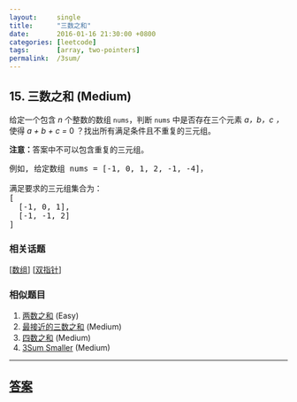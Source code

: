 ```yaml
---
layout:     single
title:      "三数之和"
date:       2016-01-16 21:30:00 +0800
categories: [leetcode]
tags:       [array, two-pointers]
permalink:  /3sum/
---
```


## 15. 三数之和 (Medium)

<p>给定一个包含 <em>n</em> 个整数的数组&nbsp;<code>nums</code>，判断&nbsp;<code>nums</code>&nbsp;中是否存在三个元素 <em>a，b，c ，</em>使得&nbsp;<em>a + b + c = </em>0 ？找出所有满足条件且不重复的三元组。</p>

<p><strong>注意：</strong>答案中不可以包含重复的三元组。</p>

<pre>例如, 给定数组 nums = [-1, 0, 1, 2, -1, -4]，

满足要求的三元组集合为：
[
  [-1, 0, 1],
  [-1, -1, 2]
]
</pre>

### 相关话题
  [[数组](https://github.com/openset/leetcode/tree/master/tag/array/README.md)]
  [[双指针](https://github.com/openset/leetcode/tree/master/tag/two-pointers/README.md)]

### 相似题目
  1. [两数之和](/two-sum) (Easy)
  1. [最接近的三数之和](/3sum-closest) (Medium)
  1. [四数之和](/4sum) (Medium)
  1. [3Sum Smaller](/3sum-smaller) (Medium)

---

## [答案](https://github.com/openset/leetcode/tree/master/problems/3sum)
